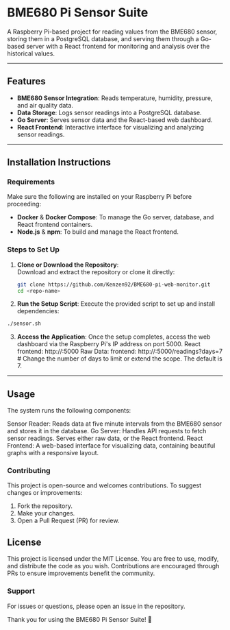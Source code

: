 # BME680 Pi Sensor Suite

A Raspberry Pi-based project for reading values from the BME680 sensor, storing them in a PostgreSQL database, and serving them through a Go-based server with a React frontend for monitoring and analysis over the historical values.

---

## Features

- **BME680 Sensor Integration**: Reads temperature, humidity, pressure, and air quality data.
- **Data Storage**: Logs sensor readings into a PostgreSQL database.
- **Go Server**: Serves sensor data and the React-based web dashboard.
- **React Frontend**: Interactive interface for visualizing and analyzing sensor readings.

---

## Installation Instructions

### Requirements

Make sure the following are installed on your Raspberry Pi before proceeding:

- **Docker** & **Docker Compose**: To manage the Go server, database, and React frontend containers.
- **Node.js** & **npm**: To build and manage the React frontend.

### Steps to Set Up

1. **Clone or Download the Repository**:  
   Download and extract the repository or clone it directly:
   ```bash
   git clone https://github.com/Kenzen92/BME680-pi-web-monitor.git
   cd <repo-name>
   ```
2. **Run the Setup Script**:
   Execute the provided script to set up and install dependencies:

```bash
./sensor.sh
```

3. **Access the Application**:
   Once the setup completes, access the web dashboard via the Raspberry Pi's IP address on port 5000.
   React frontend: http://<raspberry-pi-ip>:5000
   Raw Data: frontend: http://<raspberry-pi-ip>:5000/readings?days=7 # Change the number of days to limit or extend the scope. The default is 7.

---

## Usage

The system runs the following components:

Sensor Reader: Reads data at five minute intervals from the BME680 sensor and stores it in the database.
Go Server: Handles API requests to fetch sensor readings. Serves either raw data, or the React frontend.
React Frontend: A web-based interface for visualizing data, containing beautiful graphs with a responsive layout.

### Contributing

This project is open-source and welcomes contributions. To suggest changes or improvements:

1. Fork the repository.
2. Make your changes.
3. Open a Pull Request (PR) for review.

## License

This project is licensed under the MIT License.
You are free to use, modify, and distribute the code as you wish. Contributions are encouraged through PRs to ensure improvements benefit the community.

### Support

For issues or questions, please open an issue in the repository.

Thank you for using the BME680 Pi Sensor Suite! 🎉
